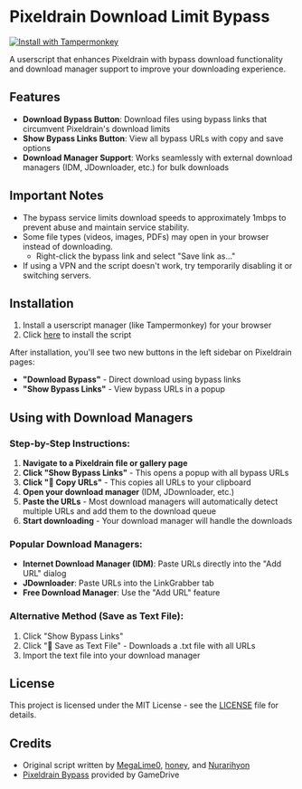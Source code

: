 # Pixeldrain Download Limit Bypass

[![Install with Tampermonkey](https://img.shields.io/badge/Install%20with-Tampermonkey-00485B.svg)](https://github.com/suddelty/pixeldrain-bypass-userscript/raw/refs/heads/main/bypass_script.user.js)

A userscript that enhances Pixeldrain with bypass download functionality and download manager support to improve your downloading experience.

## Features

- **Download Bypass Button**: Download files using bypass links that circumvent Pixeldrain's download limits
- **Show Bypass Links Button**: View all bypass URLs with copy and save options
- **Download Manager Support**: Works seamlessly with external download managers (IDM, JDownloader, etc.) for bulk downloads

## Important Notes

- The bypass service limits download speeds to approximately 1mbps to prevent abuse and maintain service stability.
- Some file types (videos, images, PDFs) may open in your browser instead of downloading.
  - Right-click the bypass link and select "Save link as..."
- If using a VPN and the script doesn't work, try temporarily disabling it or switching servers.

## Installation

1. Install a userscript manager (like Tampermonkey) for your browser
2. Click [here](https://github.com/suddelty/pixeldrain-bypass-userscript/raw/refs/heads/main/bypass_script.user.js) to install the script

After installation, you'll see two new buttons in the left sidebar on Pixeldrain pages:

- **"Download Bypass"** - Direct download using bypass links
- **"Show Bypass Links"** - View bypass URLs in a popup


## Using with Download Managers

### Step-by-Step Instructions:

1. **Navigate to a Pixeldrain file or gallery page**
2. **Click "Show Bypass Links"** - This opens a popup with all bypass URLs
3. **Click "🔗 Copy URLs"** - This copies all URLs to your clipboard
4. **Open your download manager** (IDM, JDownloader, etc.)
5. **Paste the URLs** - Most download managers will automatically detect multiple URLs and add them to the download queue
6. **Start downloading** - Your download manager will handle the downloads

### Popular Download Managers:

- **Internet Download Manager (IDM)**: Paste URLs directly into the "Add URL" dialog
- **JDownloader**: Paste URLs into the LinkGrabber tab
- **Free Download Manager**: Use the "Add URL" feature

### Alternative Method (Save as Text File):

1. Click "Show Bypass Links"
2. Click "📄 Save as Text File" - Downloads a .txt file with all URLs
3. Import the text file into your download manager

## License

This project is licensed under the MIT License - see the [LICENSE](LICENSE) file for details.

## Credits

- Original script written by [MegaLime0](https://github.com/MegaLime0), [honey](https://github.com/hhoneeyy), and [Nurarihyon](https://greasyfork.org/en/users/723993-nurarihyonmaou)
- [Pixeldrain Bypass](https://pixeldrain-bypass.cybar.xyz/) provided by GameDrive